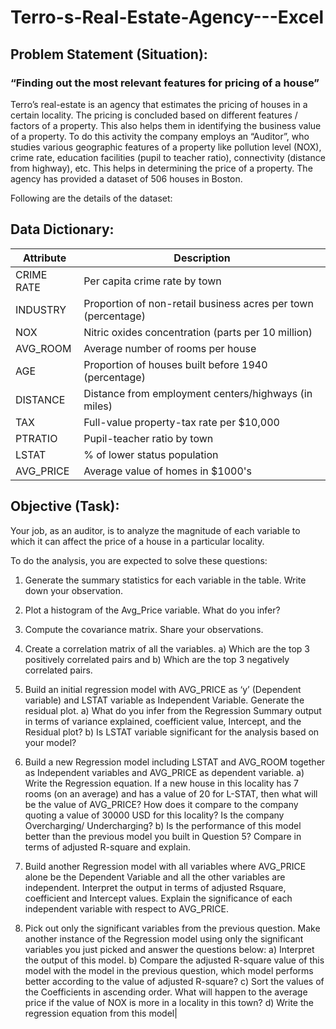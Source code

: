 # Terro-s-Real-Estate-Agency---Excel
## Problem Statement (Situation):
### “Finding out the most relevant features for pricing of a house”
Terro’s real-estate is an agency that estimates the pricing of houses in a certain locality. The pricing is
concluded based on different features / factors of a property. This also helps them in identifying the
business value of a property. To do this activity the company employs an “Auditor”, who studies
various geographic features of a property like pollution level (NOX), crime rate, education facilities
(pupil to teacher ratio), connectivity (distance from highway), etc. This helps in determining the price
of a property.
The agency has provided a dataset of 506 houses in Boston. 

Following are the details of the dataset:

## Data Dictionary:
| Attribute   | Description                                                             |
|-------------|-------------------------------------------------------------------------|
| CRIME RATE | Per capita crime rate by town                                           |
| INDUSTRY   | Proportion of non-retail business acres per town (percentage)           |
| NOX        | Nitric oxides concentration (parts per 10 million)                      |
| AVG_ROOM   | Average number of rooms per house                                       |
| AGE        | Proportion of houses built before 1940 (percentage)                     |
| DISTANCE   | Distance from employment centers/highways (in miles)                    |
| TAX        | Full-value property-tax rate per $10,000                                |
| PTRATIO    | Pupil-teacher ratio by town                                             |
| LSTAT      | % of lower status population                                            |
| AVG_PRICE  | Average value of homes in $1000's   

## Objective (Task):
Your job, as an auditor, is to analyze the magnitude of each variable to which it can affect the price of a house in a particular locality.

To do the analysis, you are expected to solve these questions:

1) Generate the summary statistics for each variable in the table. Write down your observation.

2) Plot a histogram of the Avg_Price variable. What do you infer? 

3) Compute the covariance matrix. Share your observations. 

4) Create a correlation matrix of all the variables.                                              a) Which are the top 3 positively correlated pairs and
 b) Which are the top 3 negatively correlated pairs.

5) Build an initial regression model with AVG_PRICE as ‘y’ (Dependent variable) and LSTAT variable as
Independent Variable. Generate the residual plot.
a) What do you infer from the Regression Summary output in terms of variance explained,
coefficient value, Intercept, and the Residual plot?
b) Is LSTAT variable significant for the analysis based on your model?

6) Build a new Regression model including LSTAT and AVG_ROOM together as Independent variables
and AVG_PRICE as dependent variable. 
a) Write the Regression equation. If a new house in this locality has 7 rooms (on an average) and
has a value of 20 for L-STAT, then what will be the value of AVG_PRICE? How does it compare
to the company quoting a value of 30000 USD for this locality? Is the company Overcharging/
Undercharging?
b) Is the performance of this model better than the previous model you built in Question 5?
Compare in terms of adjusted R-square and explain.

7) Build another Regression model with all variables where AVG_PRICE alone be the Dependent
Variable and all the other variables are independent. Interpret the output in terms of adjusted Rsquare, coefficient and Intercept values. Explain the significance of each independent variable with respect to AVG_PRICE. 

8) Pick out only the significant variables from the previous question. Make another instance of the Regression model using only the significant variables you just picked and answer the questions below: 
a) Interpret the output of this model.
b) Compare the adjusted R-square value of this model with the model in the previous question,
which model performs better according to the value of adjusted R-square?
c) Sort the values of the Coefficients in ascending order. What will happen to the average price if
the value of NOX is more in a locality in this town?
d) Write the regression equation from this model|

